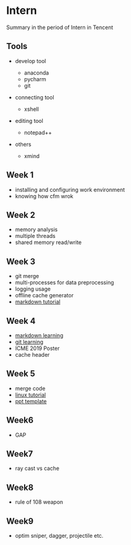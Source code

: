 # Intern
  Summary in the period of Intern in Tencent

## Tools
- develop tool
  - anaconda
  - pycharm
  - git

- connecting tool
  - xshell

- editing tool
  - notepad++

- others
  - xmind

## Week 1
  - installing and configuring work environment
  - knowing how cfm wrok

## Week 2 
  - memory analysis
  - multiple threads
  - shared memory read/write

## Week 3
  - git merge
  - multi-processes for data preprocessing
  - logging usage
  - offline cache generator
  - [markdown tutorial](http://xianbai.me/learn-md/article/about/readme.html)

## Week 4
  - [markdown learning](http://xianbai.me/learn-md/article/about/readme.html)
  - [git learning](https://github.com/nnUyi/Intern/tree/master/git)
  - ICME 2019 Poster
  - cache header
  
## Week 5
  - merge code
  - [linux tutorial](https://www.linuxcool.com/)
  - [ppt template](http://www.ypppt.com/)

## Week6
  - GAP

## Week7
  - ray cast vs cache

## Week8
  - rule of 108 weapon

## Week9
  - optim sniper, dagger, projectile etc.
